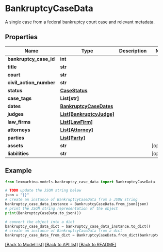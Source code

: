# BankruptcyCaseData

A single case from a federal bankruptcy court case and relevant metadata.

## Properties

Name | Type | Description | Notes
------------ | ------------- | ------------- | -------------
**bankruptcy_case_id** | **int** |  | 
**title** | **str** |  | 
**court** | **str** |  | 
**civil_action_number** | **str** |  | 
**status** | [**CaseStatus**](CaseStatus.md) |  | 
**case_tags** | **List[str]** |  | 
**dates** | [**BankruptcyCaseDates**](BankruptcyCaseDates.md) |  | 
**judges** | [**List[BankruptcyJudge]**](BankruptcyJudge.md) |  | 
**law_firms** | [**List[LawFirm]**](LawFirm.md) |  | 
**attorneys** | [**List[Attorney]**](Attorney.md) |  | 
**parties** | [**List[Party]**](Party.md) |  | 
**assets** | **str** |  | [optional] 
**liabilities** | **str** |  | [optional] 

## Example

```python
from lexmachina.models.bankruptcy_case_data import BankruptcyCaseData

# TODO update the JSON string below
json = "{}"
# create an instance of BankruptcyCaseData from a JSON string
bankruptcy_case_data_instance = BankruptcyCaseData.from_json(json)
# print the JSON string representation of the object
print(BankruptcyCaseData.to_json())

# convert the object into a dict
bankruptcy_case_data_dict = bankruptcy_case_data_instance.to_dict()
# create an instance of BankruptcyCaseData from a dict
bankruptcy_case_data_from_dict = BankruptcyCaseData.from_dict(bankruptcy_case_data_dict)
```
[[Back to Model list]](../README.md#documentation-for-models) [[Back to API list]](../README.md#documentation-for-api-endpoints) [[Back to README]](../README.md)


